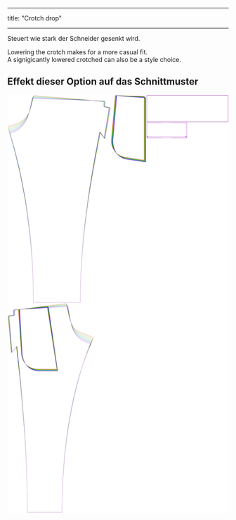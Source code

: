 - - -
title: "Crotch drop"
- - -

Steuert wie stark der Schneider gesenkt wird.

Lowering the crotch makes for a more casual fit.\
A signigicantly lowered crotched can also be a style choice.

## Effekt dieser Option auf das Schnittmuster

![Dieses Bild zeigt den Effekt dieser Option, indem es mehrere Varianten überlagert, die einen anderen Wert für diese Option haben](paco_crotchdrop_sample.svg "Effect of this option on the pattern")
